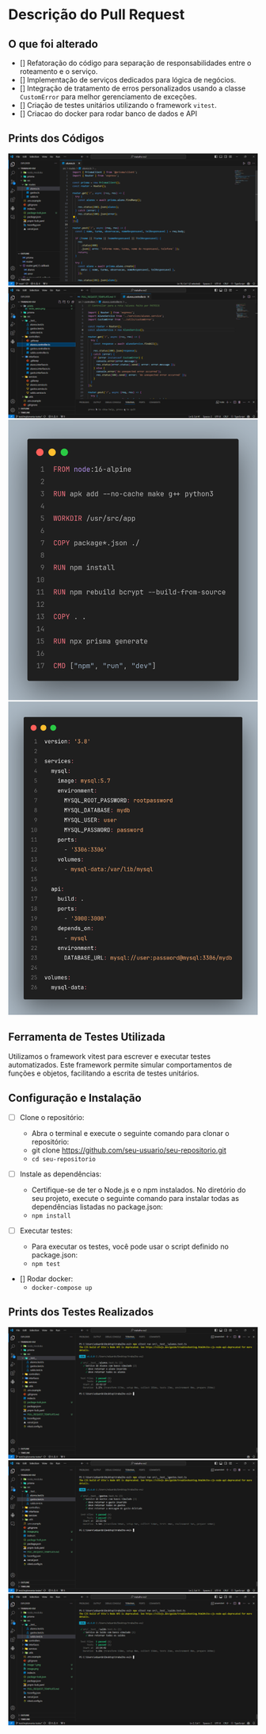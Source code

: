 # Descrição do Pull Request

## O que foi alterado

- [] Refatoração do código para separação de responsabilidades entre o roteamento e o serviço.
- [] Implementação de serviços dedicados para lógica de negócios.
- [] Integração de tratamento de erros personalizados usando a classe `CustomError` para melhor gerenciamento de exceções.
- [] Criação de testes unitários utilizando o framework `vitest`.
- [] Criacao do docker para rodar banco de dados e API


## Prints dos Códigos
![Código Sujo](prints/codigo_sujo.png)
![Código Refatorado](prints/codigo_refatorado.png)
![DockerFile](prints/dockerfile.png)
![docker-compose](prints/docker-compose.png)



## Ferramenta de Testes Utilizada

Utilizamos o framework vitest para escrever e executar testes automatizados. Este framework permite simular comportamentos de funções e objetos, facilitando a escrita de testes unitários.

## Configuração e Instalação

- [ ] Clone o repositório:
    - Abra o terminal e execute o seguinte comando para clonar o repositório:
    - git clone https://github.com/seu-usuario/seu-repositorio.git
    - `cd seu-repositorio`
- [ ] Instale as dependências:
    - Certifique-se de ter o Node.js e o npm instalados. No diretório do seu projeto, execute o seguinte comando para instalar todas as dependências listadas no package.json:
    - `npm install`

- [ ] Executar testes:
    - Para executar os testes, você pode usar o script definido no package.json:
    - `npm test`

- [] Rodar docker:
    - `docker-compose up`

## Prints dos Testes Realizados
![Teste Alunos](prints/teste_alunos.png)
![Teste Gastos](prints/teste_gastos.png)
![Teste Saldo](prints/teste_saldo.png)

